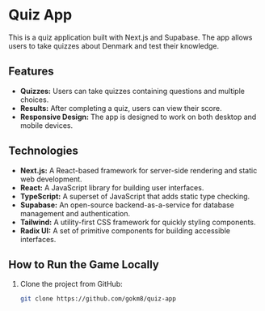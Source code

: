 # Quiz App
This is a quiz application built with Next.js and Supabase. The app allows users to take quizzes about Denmark and test their knowledge.

## Features
- **Quizzes:** Users can take quizzes containing questions and multiple choices.
- **Results:** After completing a quiz, users can view their score.
- **Responsive Design:** The app is designed to work on both desktop and mobile devices.

## Technologies
- **Next.js:** A React-based framework for server-side rendering and static web development.
- **React:** A JavaScript library for building user interfaces.
- **TypeScript:** A superset of JavaScript that adds static type checking.
- **Supabase:** An open-source backend-as-a-service for database management and authentication.
- **Tailwind:** A utility-first CSS framework for quickly styling components.
- **Radix UI:** A set of primitive components for building accessible interfaces.


## How to Run the Game Locally
1. Clone the project from GitHub:
   ```bash
   git clone https://github.com/gokm8/quiz-app